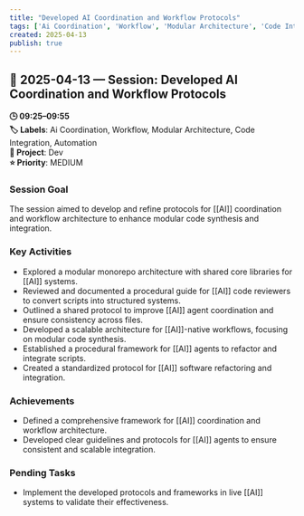 ```yaml
---
title: "Developed AI Coordination and Workflow Protocols"
tags: ['Ai Coordination', 'Workflow', 'Modular Architecture', 'Code Integration', 'Automation']
created: 2025-04-13
publish: true
---
```


## 📅 2025-04-13 — Session: Developed AI Coordination and Workflow Protocols

**🕒 09:25–09:55**  
**🏷️ Labels**: Ai Coordination, Workflow, Modular Architecture, Code Integration, Automation  
**📂 Project**: Dev  
**⭐ Priority**: MEDIUM  


### Session Goal
The session aimed to develop and refine protocols for [[AI]] coordination and workflow architecture to enhance modular code synthesis and integration.

### Key Activities
- Explored a modular monorepo architecture with shared core libraries for [[AI]] systems.
- Reviewed and documented a procedural guide for [[AI]] code reviewers to convert scripts into structured systems.
- Outlined a shared protocol to improve [[AI]] agent coordination and ensure consistency across files.
- Developed a scalable architecture for [[AI]]-native workflows, focusing on modular code synthesis.
- Established a procedural framework for [[AI]] agents to refactor and integrate scripts.
- Created a standardized protocol for [[AI]] software refactoring and integration.

### Achievements
- Defined a comprehensive framework for [[AI]] coordination and workflow architecture.
- Developed clear guidelines and protocols for [[AI]] agents to ensure consistent and scalable integration.

### Pending Tasks
- Implement the developed protocols and frameworks in live [[AI]] systems to validate their effectiveness.

